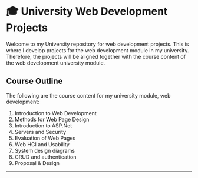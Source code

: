 # 🎓 University Web Development Projects #

Welcome to my University repository for web development projects.
This is where I develop projects for the web development module in my university.
Therefore, the projects will be aligned together with the course content of the web development university module.

## Course Outline ##

The following are the course content for my university module, web development:

1. Introduction to Web Development
2. Methods for Web Page Design
3. Introduction to ASP.Net
4. Servers and Security
5. Evaluation of Web Pages
6. Web HCI and Usability 
7. System design diagrams
8. CRUD and authentication
9. Proposal & Design


---
